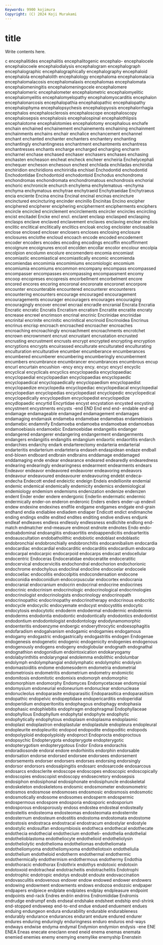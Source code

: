 ```yaml
---
Keywords: 9900 kojimura
Copyright: (C) 2024 Koji Murakami
---
```


# title

Write contents here.



c encephalitides encephalitis encephalitogenic
encephalo- encephalocele encephalocoele encephalodialysis encephalogram encephalograph encephalographic encephalographically encephalography encephaloid
encephalola encephalolith encephalology encephaloma encephalomalacia encephalomalacosis encephalomalaxis encephalomas encephalomata encephalomeningitis
encephalomeningocele encephalomere encephalomeric encephalometer encephalometric encephalomyelitic encephalomyelitis encephalomyelopathy encephalomyocarditis encephalon
encephalonarcosis encephalopathia encephalopathic encephalopathy encephalophyma encephalopsychesis encephalopyosis encephalorrhagia encephalos encephalosclerosis
encephaloscope encephaloscopy encephalosepsis encephalosis encephalospinal encephalothlipsis encephalotome encephalotomies encephalotomy encephalous
enchafe enchain enchained enchainement enchainements enchaining enchainment enchainments enchains enchair
enchalice enchancement enchannel enchant enchanted enchanter enchanters enchantery enchanting enchantingly
enchantingness enchantment enchantments enchantress enchantresses enchants encharge encharged encharging encharm
encharnel enchase enchased enchaser enchasers enchases enchasing enchasten encheason encheat
encheck encheer encheiria Enchelycephali enchequer encheson enchesoun enchest enchilada enchiladas
enchiridia enchiridion enchiridions enchiriridia enchisel Enchodontid enchodontid Enchodontidae Enchodontoid enchodontoid
Enchodus enchondroma enchondromas enchondromata enchondromatous enchondrosis enchorial enchoric enchronicle enchurch
enchylema enchylematous -enchyma enchyma enchymatous enchytrae enchytraeid Enchytraeidae Enchytraeus encia
enciente Encina encina Encinal encinal encinas encincture encinctured encincturing encinder
encinillo Encinitas Encino encipher enciphered encipherer enciphering encipherment encipherments enciphers
encircle encircled encirclement encirclements encircler encircles encircling encist encitadel Encke
encl encl. enclaret enclasp enclasped enclasping enclasps enclave enclaved enclavement
enclaves enclaving enclear enclisis enclitic enclitical enclitically enclitics encloak enclog
encloister enclosable enclose enclosed encloser enclosers encloses enclosing enclosure enclosures
enclothe encloud encoach encode encoded encodement encoder encoders encodes encoding
encodings encoffin encoffinment encoignure encoignures encoil encolden encollar encolor encolour
encolpia encolpion encolumn encolure encomendero encomia encomiast encomiastic encomiastical encomiastically
encomic encomienda encomiendas encomimia encomimiums encomiologic encomium encomiumia encomiums encommon
encompany encompass encompassed encompasser encompasses encompassing encompassment encomy encoop encopreses
encopresis encorbellment encorbelment encore encored encores encoring encoronal encoronate encoronet
encorpore encounter encounterable encountered encounterer encounterers encountering encounters encourage encouraged
encouragement encouragements encourager encouragers encourages encouraging encouragingly encover encowl encraal
encradle encranial Encrata Encratia Encratic encratic Encratis Encratism encratism Encratite
encratite encraty encrease encreel encrimson encrinal encrinic Encrinidae encrinidae encrinital
encrinite encrinitic encrinitical encrinoid Encrinoidea Encrinus encrinus encrisp encroach encroached
encroacher encroaches encroaching encroachingly encroachment encroachments encrotchet encrown encrownment encrust
encrustant encrustation encrusted encrusting encrustment encrusts encrypt encrypted encrypting encryption
encryptions encrypts encuirassed enculturate enculturated enculturating enculturation enculturative encumber encumberance
encumberances encumbered encumberer encumbering encumberingly encumberment encumbers encumbrance encumbrancer encumbrances
encumbrous encup encurl encurtain encushion -ency ency ency. encyc encycl
encyclic encyclical encyclicals encyclics encyclopaedia encyclopaediac encyclopaedial encyclopaedian encyclopaedias encyclopaedic
encyclopaedical encyclopaedically encyclopaedism encyclopaedist encyclopaedize encyclopedia encyclopediac encyclopediacal encyclopedial encyclopedian
encyclopedias encyclopediast encyclopedic encyclopedical encyclopedically encyclopedism encyclopedist encyclopedize encydlopaedic encyrtid
Encyrtidae encyst encystation encysted encysting encystment encystments encysts -end END
End end end- endable end-all endamage endamageable endamaged endamagement endamages
endamaging endamask endameba endamebae endamebas endamebiasis endamebic endamnify Endamoeba endamoeba
endamoebae endamoebas endamoebiasis endamoebic Endamoebidae endangeitis endanger endangered endangerer endangering
endangerment endangerments endangers endangiitis endangitis endangium endaortic endaortitis endarch endarchies
endarchy endark endarterectomy endarteria endarterial endarteritis endarterium endarteteria endaseh endaspidean
endaze endball end-blown endboard endbrain endbrains enddamage enddamaged enddamaging ende
endear endearance endeared endearedly endearedness endearing endearingly endearingness endearment endearments
endears Endeavor endeavor endeavored endeavorer endeavoring endeavors endeavour endeavoured endeavourer
endeavouring endebt endeca- endecha Endecott ended endeictic endeign Endeis endellionite
endemial endemic endemical endemically endemicity endemics endemiological endemiology endemism endemisms
endenization endenize endenizen endent Ender ender endere endergonic Enderlin endermatic
endermic endermically ender-on enderon enderonic Enders enders ender-up endevil endew
endexine endexines endfile endgame endgames endgate end-grain endhand endia endiablee
endiadem endiaper Endicott endict endimanche ending endings endite endited endites
enditing endive endives endjunk endleaf endleaves endless endlessly endlessness endlichite
endlong end-match endmatcher end-measure endmost endnote endnotes Endo endo- endoabdominal
endoangiitis endoaortitis endoappendicitis endoarteritis endoauscultation endobatholithic endobiotic endoblast endoblastic endobronchial
endobronchially endobronchitis endocannibalism endocardia endocardiac endocardial endocarditic endocarditis endocardium endocarp
endocarpal endocarpic endocarpoid endocarps endocast endocellular endocentric Endoceras Endoceratidae endoceratite
endoceratitic endocervical endocervicitis endochondral endochorion endochorionic endochrome endochylous endoclinal endocline
endocoelar endocoele endocoeliac endocolitis endocolpitis endocondensation endocone endoconidia endoconidium endocorpuscular
endocortex endocrania endocranial endocranium endocrin endocrinal endocrine endocrines endocrinic endocrinism
endocrinologic endocrinological endocrinologies endocrinologist endocrinologists endocrinology endocrinopath endocrinopathic endocrinopathy endocrinotherapy
endocrinous endocritic endocycle endocyclic endocyemate endocyst endocystitis endocytic endocytosis endocytotic
endoderm endodermal endodermic endodermis endoderms endodontia endodontic endodontically endodontics endodontist
endodontium endodontologist endodontology endodynamomorphic endoenteritis endoenzyme endoergic endoerythrocytic endoesophagitis endofaradism
endogalvanism endogamic endogamies endogamous endogamy endogastric endogastrically endogastritis endogen Endogenae
endogenesis endogenetic endogenic endogenicity endogenies endogenous endogenously endogens endogeny endoglobular
endognath endognathal endognathion endogonidium endointoxication endokaryogamy endolabyrinthitis endolaryngeal endolemma endolithic
endolumbar endolymph endolymphangial endolymphatic endolymphic endolysin endomastoiditis endome endomesoderm endometria
endometrial endometriosis endometritis endometrium endometry endomictic endomitosis endomitotic endomixis endomorph
endomorphic endomorphism endomorphy Endomyces Endomycetaceae endomysial endomysium endoneurial endoneurium endonuclear
endonuclease endonucleolus endoparasite endoparasitic Endoparasitica endoparasitism endopathic endopelvic endopeptidase endopericarditis
endoperidial endoperidium endoperitonitis endophagous endophagy endophasia endophasic endophlebitis endophragm endophragmal
Endophyllaceae endophyllous Endophyllum endophytal endophyte endophytic endophytically endophytous endoplasm endoplasma
endoplasmic endoplast endoplastron endoplastular endoplastule endopleura endopleural endopleurite endopleuritic endopod
endopodite endopoditic endopods endopolyploid endopolyploidy endoproct Endoprocta endoproctous endopsychic Endopterygota
endopterygote endopterygotic endopterygotism endopterygotous Endor Endora endorachis endoradiosonde endoral endore
endorhinitis endorphin endorsable endorsation endorse endorsed endorsee endorsees endorsement endorsements
endorser endorsers endorses endorsing endorsingly endorsor endorsors endosalpingitis endosarc endosarcode
endosarcous endosarcs endosclerite endoscope endoscopes endoscopic endoscopically endoscopies endoscopist endoscopy
endosecretory endosepsis endosiphon endosiphonal endosiphonate endosiphuncle endoskeletal endoskeleton endoskeletons endosmic
endosmometer endosmometric endosmos endosmose endosmoses endosmosic endosmosis endosmotic endosmotically endosome
endosomes endosperm endospermic endospermous endospore endosporia endosporic endosporium endosporous endosporously
endoss endostea endosteal endosteally endosteitis endosteoma endosteomas endosteomata endosternite endosternum
endosteum endostitis endostoma endostomata endostome endostosis endostraca endostracal endostracum endostylar
endostyle endostylic endosulfan endosymbiosis endotheca endothecal endothecate endothecia endothecial endothecium
endotheli- endothelia endothelial endothelioblastoma endotheliocyte endothelioid endotheliolysin endotheliolytic endothelioma endotheliomas
endotheliomata endotheliomyoma endotheliomyxoma endotheliotoxin endotheliulia endothelium endotheloid endotherm endothermal endothermic
endothermically endothermism endothermous endothermy Endothia endothoracic endothorax Endothrix endothys endotoxic
endotoxin endotoxoid endotracheal endotracheitis endotrachelitis Endotrophi endotrophic endotropic endotys endoubt
endoute endovaccination endovasculitis endovenous endover endow endowed endower endowers endowing
endowment endowments endows endozoa endozoic endpaper endpapers endpiece endplate endplates
endplay endpleasure endpoint endpoints end-rack Endres endrin endrins Endromididae Endromis
endrudge endrumpf ends endseal endshake endsheet endship end-shrink end-stopped endsweep
end-to-end endue endued enduement endues enduing endungeon endura endurability endurable
endurableness endurably endurance endurances endurant endure endured endurer endures enduring
enduringly enduringness enduro enduros end-ways endways endwise endyma endymal Endymion
endymion endysis -ene ENE ENEA Eneas enecate eneclann ened eneid
enema enemas enemata enemied enemies enemy enemying enemylike enemyship Enenstein
